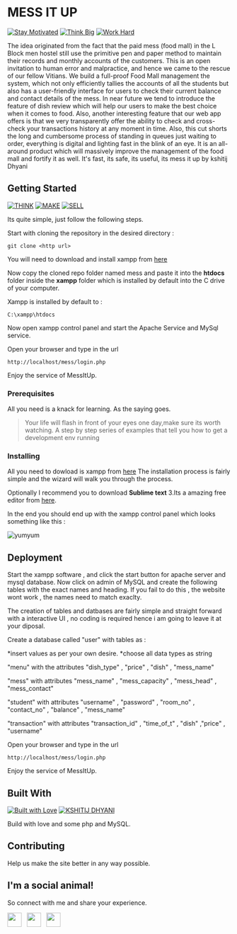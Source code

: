 # MESS IT UP

[![Stay Motivated](https://img.shields.io/badge/Stay-Motivated-teal.svg?style=for-the-badge)](https://github.com/wimpywarlord/Mess_It_Up) 
[![Think Big](https://img.shields.io/badge/Think-Big-orange.svg?style=for-the-badge)](https://www.linkedin.com/in/kshitijdhyani/)
[![Work Hard](https://img.shields.io/badge/Work-Hard-blue.svg?style=for-the-badge)](https://github.com/wimpywarlord)

The idea originated from the fact that the paid mess (food mall) in the L Block men hostel still use the primitive pen and paper method to maintain their records and monthly accounts of the customers. This is an open invitation to human error and malpractice, and hence we came to the rescue of our fellow Vitians. We build a full-proof Food Mall management 
the system, which not only efficiently tallies the accounts of all the students but also has a user-friendly interface for users to check their current balance and contact details of the mess. In near future we tend to introduce the feature of dish review which will help our users to make the best choice when it comes to food. Also, another interesting feature that our web app offers is that we very transparently offer the ability to check and cross-check your transactions history at any moment in time. Also, this cut shorts the long and cumbersome process of standing in queues just waiting to order, everything is digital and lighting fast in the blink of an eye.
It is an all-around product which will massively improve the management of the food mall and fortify it as well. 
It's fast, its safe, its useful, its mess it up by kshitij Dhyani


## Getting Started

[![THINK](https://img.shields.io/badge/Stay-Motivated-teal.svg?style=for-the-badge)](https://github.com/wimpywarlord/Mess_It_Up) 
[![MAKE](https://img.shields.io/badge/Think-Big-orange.svg?style=for-the-badge)](https://www.linkedin.com/in/kshitijdhyani/)
[![SELL](https://img.shields.io/badge/Work-Hard-blue.svg?style=for-the-badge)](https://github.com/wimpywarlord)

Its quite simple, just follow the following steps.

Start with cloning the repository in the desired directory :

```
git clone <http url>
```
  
You will need to download and install xampp from [here](https://www.apachefriends.org/download.html)

Now copy the cloned repo folder named mess and paste it into the **htdocs** folder inside the **xampp** folder which is installed by default into the C drive of your computer.

Xampp is installed by default to :

```
C:\xampp\htdocs
```

Now open xampp control panel and start the Apache Service and MySql service.

Open your browser and type in the url 

```
http://localhost/mess/login.php
```

Enjoy the service of MessItUp.

### Prerequisites

All you need is a knack for learning.
As the saying goes.

> Your life will flash in front of your eyes one day,make sure its worth watching.
A step by step series of examples that tell you how to get a development env running

### Installing

All you need to dowload is xampp from [here](https://www.apachefriends.org/download.html)
The installation process is fairly simple and the wizard will walk you through the process.

Optionally I recommend you to download **Sublime text** 3.Its a amazing free editor from [here](https://www.sublimetext.com/3). 
 
In the end you should end up with the xampp control panel which looks something like this :

![yumyum](https://user-images.githubusercontent.com/41532804/67155518-d808a080-f32e-11e9-98de-b1ebef43ef70.PNG)

## Deployment

Start the xampp software , and click the start button for apache server and mysql database.
Now click on admin of MySQL and create the following tables with the exact names and heading. If you fail to do this , the website wont work , the names need to match exaclty.

The creation of tables and datbases are fairly simple and straight forward with a interactive UI , no coding is required hence i am going to leave it at your diposal. 

Create a database called "user" with tables as :

*insert values as per your own desire.
*choose all data types as string

"menu" with the attributes "dish_type" , "price" , "dish" , "mess_name"

"mess" with attributes "mess_name" , "mess_capacity" , "mess_head" , "mess_contact"

"student" with attributes "username" , "password" , "room_no" , "contact_no" , "balance" , "mess_name"

"transaction" with attributes "transaction_id" , "time_of_t" , "dish" ,"price" , "username"


Open your browser and type in the url 

```
http://localhost/mess/login.php
```

Enjoy the service of MessItUp.

## Built With

[![Built with Love](https://forthebadge.com/images/badges/built-with-love.svg)](https://www.linkedin.com/in/kshitijdhyani/) [![KSHITIJ DHYANI](https://forthebadge.com/images/badges/makes-people-smile.svg)](https://www.linkedin.com/in/kshitijdhyani/) 

Build with love and some php and MySQL.

## Contributing

Help us make the site better in any way possible.

## I'm a social animal!

So connect with me and share your experience.

<a href="https://www.facebook.com/kshitij.dhyani.3" target="_blank"><img height="32" width="32" src="https://cdn.jsdelivr.net/npm/simple-icons@latest/icons/facebook.svg" /></a> &nbsp;&nbsp;<a href="https://www.linkedin.com/in/kshitijdhyani/" target="_blank"><img height="32" width="32" src="https://cdnjs.cloudflare.com/ajax/libs/ionicons/4.5.6/collection/build/ionicons/svg/logo-linkedin.svg" /></a> &nbsp;&nbsp;<a href="https://www.instagram.com/kshitij_dhyani/?hl=en" target="_blank"><img height="32" width="32" src="https://cdn.jsdelivr.net/npm/simple-icons@latest/icons/instagram.svg" /></a>
